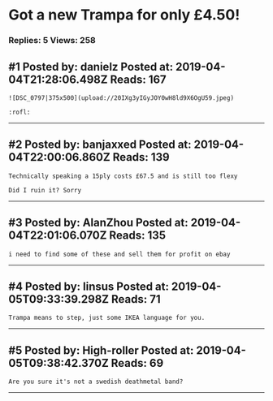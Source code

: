# Got a new Trampa for only £4.50!

### Replies: 5 Views: 258

## \#1 Posted by: danielz Posted at: 2019-04-04T21:28:06.498Z Reads: 167

```
![DSC_0797|375x500](upload://20IXg3yIGyJOY0wH8ld9X6OgU59.jpeg) 

:rofl:
```

---
## \#2 Posted by: banjaxxed Posted at: 2019-04-04T22:00:06.860Z Reads: 139

```
Technically speaking a 15ply costs £67.5 and is still too flexy

Did I ruin it? Sorry
```

---
## \#3 Posted by: AlanZhou Posted at: 2019-04-04T22:01:06.070Z Reads: 135

```
i need to find some of these and sell them for profit on ebay
```

---
## \#4 Posted by: linsus Posted at: 2019-04-05T09:33:39.298Z Reads: 71

```
Trampa means to step, just some IKEA language for you.
```

---
## \#5 Posted by: High-roller Posted at: 2019-04-05T09:38:42.370Z Reads: 69

```
Are you sure it's not a swedish deathmetal band?
```

---
